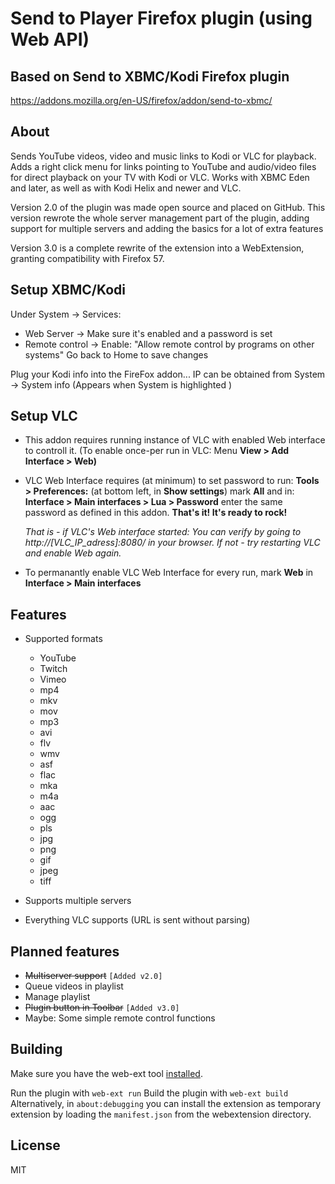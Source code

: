 # Send to Player Firefox plugin (using Web API)
## Based on Send to XBMC/Kodi Firefox plugin
https://addons.mozilla.org/en-US/firefox/addon/send-to-xbmc/

## About
Sends YouTube videos, video and music links to Kodi or VLC for playback. Adds a right click menu for links pointing to YouTube and audio/video files for direct playback on your TV with Kodi or VLC.
Works with XBMC Eden and later, as well as with Kodi Helix and newer and VLC.

Version 2.0 of the plugin was made open source and placed on GitHub.
This version rewrote the whole server management part of the plugin, adding support for multiple servers and adding the basics for a lot of extra features

Version 3.0 is a complete rewrite of the extension into a WebExtension, granting compatibility with Firefox 57.

## Setup XBMC/Kodi
Under System -> Services: 
 * Web Server -> Make sure it's enabled and a password is set 
 * Remote control -> Enable: "Allow remote control by programs on other systems" 
Go back to Home to save changes

Plug your Kodi info into the FireFox addon... IP can be obtained from System -> System info (Appears when System is highlighted )

## Setup VLC
 * This addon requires running instance of VLC with enabled Web interface to controll it.
   (To enable once-per run in VLC: Menu **View > Add Interface > Web)**
 * VLC Web Interface requires (at minimum) to set password to run:
   **Tools > Preferences:**
   (at bottom left, in **Show settings**) mark **All** and in:
   **Interface > Main interfaces > Lua > Password**
   enter the same password as defined in this addon.
   **That's it! It's ready to rock!**

    _That is - if VLC's Web interface started: You can verify by going to http://[VLC_IP_adress]:8080/ in your browser. 
       If not - try restarting VLC and enable Web again._
   
 * To permanantly enable VLC Web Interface for every run, mark **Web** in
   **Interface > Main interfaces**


## Features

- Supported formats 

  * YouTube
  * Twitch
  * Vimeo
  * mp4
  * mkv
  * mov
  * mp3
  * avi
  * flv
  * wmv
  * asf
  * flac
  * mka
  * m4a
  * aac
  * ogg
  * pls
  * jpg
  * png
  * gif
  * jpeg
  * tiff

- Supports multiple servers

- Everything VLC supports (URL is sent without parsing)

## Planned features
* ~~Multiserver support~~ `[Added v2.0]`
* Queue videos in playlist
* Manage playlist
* ~~Plugin button in Toolbar~~ `[Added v3.0]`
* Maybe: Some simple remote control functions

## Building

Make sure you have the web-ext tool [installed](https://developer.mozilla.org/en-US/Add-ons/WebExtensions/Getting_started_with_web-ext).

Run the plugin with `web-ext run`
Build the plugin with `web-ext build`
Alternatively, in `about:debugging` you can install the extension as temporary extension by loading the `manifest.json` from the webextension directory.

## License

MIT
